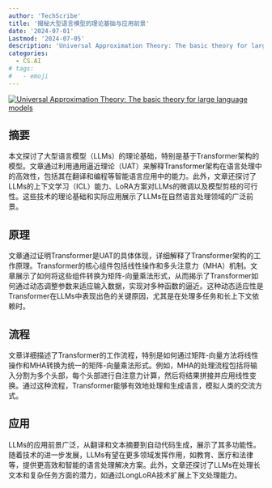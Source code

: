 ```yaml
---
author: 'TechScribe'
title: '揭秘大型语言模型的理论基础与应用前景'
date: '2024-07-01'
Lastmod: '2024-07-05'
description: 'Universal Approximation Theory: The basic theory for large language models'
categories:
  - CS.AI
# tags:
#   - emoji
---
```


[![Universal Approximation Theory: The basic theory for large language models](https://arxiv-research-1301205113.cos.ap-guangzhou.myqcloud.com/images/2407.00958v1.pdf_0.jpg)](https://arxiv.org/abs/2407.00958v1)

## 摘要

本文探讨了大型语言模型（LLMs）的理论基础，特别是基于Transformer架构的模型。文章通过利用通用逼近理论（UAT）来解释Transformer架构在语言处理中的高效性，包括其在翻译和编程等智能语言应用中的能力。此外，文章还探讨了LLMs的上下文学习（ICL）能力、LoRA方案对LLMs的微调以及模型剪枝的可行性。这些技术的理论基础和实际应用展示了LLMs在自然语言处理领域的广泛前景。<!--more-->

## 原理

文章通过证明Transformer是UAT的具体体现，详细解释了Transformer架构的工作原理。Transformer的核心组件包括线性操作和多头注意力（MHA）机制。文章展示了如何将这些组件转换为矩阵-向量乘法形式，从而揭示了Transformer如何通过动态调整参数来适应输入数据，实现对多种函数的逼近。这种动态适应性是Transformer在LLMs中表现出色的关键原因，尤其是在处理多任务和长上下文依赖时。

## 流程

文章详细描述了Transformer的工作流程，特别是如何通过矩阵-向量方法将线性操作和MHA转换为统一的矩阵-向量乘法形式。例如，MHA的处理流程包括将输入分割为多个头部，每个头部进行自注意力计算，然后将结果拼接并应用线性变换。通过这种流程，Transformer能够有效地处理和生成语言，模拟人类的交流方式。

## 应用

LLMs的应用前景广泛，从翻译和文本摘要到自动代码生成，展示了其多功能性。随着技术的进一步发展，LLMs有望在更多领域发挥作用，如教育、医疗和法律等，提供更高效和智能的语言处理解决方案。此外，文章还探讨了LLMs在处理长文本和复杂任务方面的潜力，如通过LongLoRA技术扩展上下文处理能力。